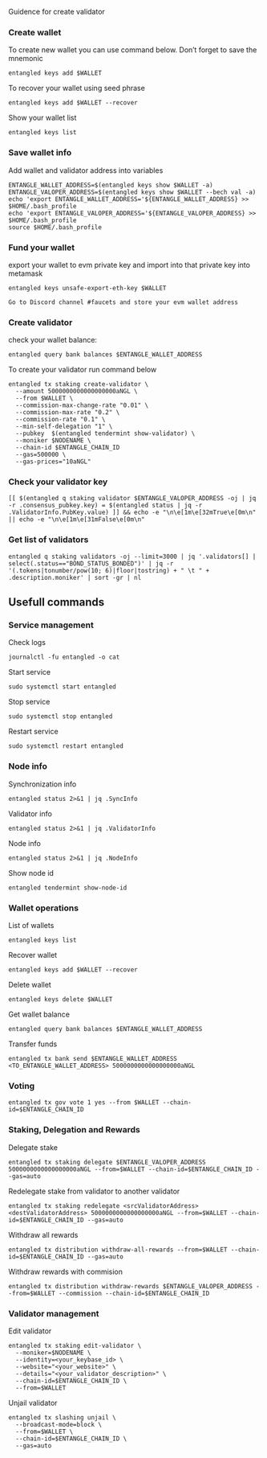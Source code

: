 Guidence for create validator

### Create wallet
To create new wallet you can use command below. Don’t forget to save the mnemonic
```
entangled keys add $WALLET
```

To recover your wallet using seed phrase
```
entangled keys add $WALLET --recover
```

Show your wallet list
```
entangled keys list
```

### Save wallet info
Add wallet and validator address into variables 
```
ENTANGLE_WALLET_ADDRESS=$(entangled keys show $WALLET -a)
ENTANGLE_VALOPER_ADDRESS=$(entangled keys show $WALLET --bech val -a)
echo 'export ENTANGLE_WALLET_ADDRESS='${ENTANGLE_WALLET_ADDRESS} >> $HOME/.bash_profile
echo 'export ENTANGLE_VALOPER_ADDRESS='${ENTANGLE_VALOPER_ADDRESS} >> $HOME/.bash_profile
source $HOME/.bash_profile
```

### Fund your wallet
export your wallet to evm private key and import into that private key into metamask
```
entangled keys unsafe-export-eth-key $WALLET
```
```
Go to Discord channel #faucets and store your evm wallet address
```

### Create validator

check your wallet balance:
```
entangled query bank balances $ENTANGLE_WALLET_ADDRESS
```
To create your validator run command below
```
entangled tx staking create-validator \
  --amount 5000000000000000000aNGL \
  --from $WALLET \
  --commission-max-change-rate "0.01" \
  --commission-max-rate "0.2" \
  --commission-rate "0.1" \
  --min-self-delegation "1" \
  --pubkey  $(entangled tendermint show-validator) \
  --moniker $NODENAME \
  --chain-id $ENTANGLE_CHAIN_ID
  --gas=500000 \
  --gas-prices="10aNGL" 
```

### Check your validator key
```
[[ $(entangled q staking validator $ENTANGLE_VALOPER_ADDRESS -oj | jq -r .consensus_pubkey.key) = $(entangled status | jq -r .ValidatorInfo.PubKey.value) ]] && echo -e "\n\e[1m\e[32mTrue\e[0m\n" || echo -e "\n\e[1m\e[31mFalse\e[0m\n"
```

### Get list of validators
```
entangled q staking validators -oj --limit=3000 | jq '.validators[] | select(.status=="BOND_STATUS_BONDED")' | jq -r '(.tokens|tonumber/pow(10; 6)|floor|tostring) + " \t " + .description.moniker' | sort -gr | nl
```

## Usefull commands
### Service management
Check logs
```
journalctl -fu entangled -o cat
```

Start service
```
sudo systemctl start entangled
```

Stop service
```
sudo systemctl stop entangled
```

Restart service
```
sudo systemctl restart entangled
```

### Node info
Synchronization info
```
entangled status 2>&1 | jq .SyncInfo
```

Validator info
```
entangled status 2>&1 | jq .ValidatorInfo
```

Node info
```
entangled status 2>&1 | jq .NodeInfo
```

Show node id
```
entangled tendermint show-node-id
```

### Wallet operations
List of wallets
```
entangled keys list
```

Recover wallet
```
entangled keys add $WALLET --recover
```

Delete wallet
```
entangled keys delete $WALLET
```

Get wallet balance
```
entangled query bank balances $ENTANGLE_WALLET_ADDRESS
```

Transfer funds
```
entangled tx bank send $ENTANGLE_WALLET_ADDRESS <TO_ENTANGLE_WALLET_ADDRESS> 5000000000000000000aNGL
```

### Voting
```
entangled tx gov vote 1 yes --from $WALLET --chain-id=$ENTANGLE_CHAIN_ID
```

### Staking, Delegation and Rewards
Delegate stake
```
entangled tx staking delegate $ENTANGLE_VALOPER_ADDRESS 5000000000000000000aNGL --from=$WALLET --chain-id=$ENTANGLE_CHAIN_ID --gas=auto
```

Redelegate stake from validator to another validator
```
entangled tx staking redelegate <srcValidatorAddress> <destValidatorAddress> 5000000000000000000aNGL --from=$WALLET --chain-id=$ENTANGLE_CHAIN_ID --gas=auto
```

Withdraw all rewards
```
entangled tx distribution withdraw-all-rewards --from=$WALLET --chain-id=$ENTANGLE_CHAIN_ID --gas=auto
```

Withdraw rewards with commision
```
entangled tx distribution withdraw-rewards $ENTANGLE_VALOPER_ADDRESS --from=$WALLET --commission --chain-id=$ENTANGLE_CHAIN_ID
```

### Validator management
Edit validator
```
entangled tx staking edit-validator \
  --moniker=$NODENAME \
  --identity=<your_keybase_id> \
  --website="<your_website>" \
  --details="<your_validator_description>" \
  --chain-id=$ENTANGLE_CHAIN_ID \
  --from=$WALLET
```

Unjail validator
```
entangled tx slashing unjail \
  --broadcast-mode=block \
  --from=$WALLET \
  --chain-id=$ENTANGLE_CHAIN_ID \
  --gas=auto
```
